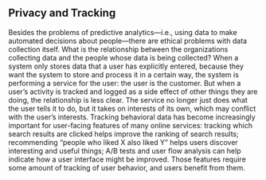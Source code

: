 ## Privacy and Tracking 
Besides the problems of predictive analytics—i.e., using data to make automated decisions about
people—there are ethical problems with data collection itself. What is the relationship between the
organizations collecting data and the people whose data is being collected? 
When a system only stores data that a user has explicitly entered, because they want the system to
store and process it in a certain way, the system is performing a service for the user: the user is
the customer. But when a user’s activity is tracked and logged as a side effect of other things they
are doing, the relationship is less clear. The service no longer just does what the user tells it to
do, but it takes on interests of its own, which may conflict with the user’s interests. Tracking behavioral data has become increasingly important for user-facing features of many online
services: tracking which search results are clicked helps improve the ranking of search results;
recommending “people who liked X also liked Y” helps users discover interesting and useful things;
A/B tests and user flow analysis can help indicate how a user interface might be improved. Those
features require some amount of tracking of user behavior, and users benefit from them.